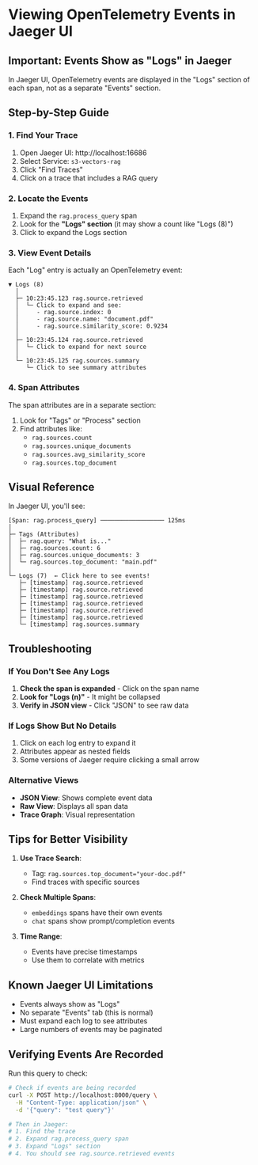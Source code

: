 # Viewing OpenTelemetry Events in Jaeger UI

## Important: Events Show as "Logs" in Jaeger

In Jaeger UI, OpenTelemetry events are displayed in the "Logs" section of each span, not as a separate "Events" section.

## Step-by-Step Guide

### 1. Find Your Trace
1. Open Jaeger UI: http://localhost:16686
2. Select Service: `s3-vectors-rag`
3. Click "Find Traces"
4. Click on a trace that includes a RAG query

### 2. Locate the Events
1. Expand the `rag.process_query` span
2. Look for the **"Logs" section** (it may show a count like "Logs (8)")
3. Click to expand the Logs section

### 3. View Event Details
Each "Log" entry is actually an OpenTelemetry event:

```
▼ Logs (8)
  │ 
  ├─ 10:23:45.123 rag.source.retrieved
  │  └─ Click to expand and see:
  │     - rag.source.index: 0
  │     - rag.source.name: "document.pdf"
  │     - rag.source.similarity_score: 0.9234
  │
  ├─ 10:23:45.124 rag.source.retrieved
  │  └─ Click to expand for next source
  │
  └─ 10:23:45.125 rag.sources.summary
     └─ Click to see summary attributes
```

### 4. Span Attributes
The span attributes are in a separate section:
1. Look for "Tags" or "Process" section
2. Find attributes like:
   - `rag.sources.count`
   - `rag.sources.unique_documents`
   - `rag.sources.avg_similarity_score`
   - `rag.sources.top_document`

## Visual Reference

In Jaeger UI, you'll see:

```
[Span: rag.process_query] ────────────────── 125ms
│
├─ Tags (Attributes)
│  ├─ rag.query: "What is..."
│  ├─ rag.sources.count: 6
│  ├─ rag.sources.unique_documents: 3
│  └─ rag.sources.top_document: "main.pdf"
│
└─ Logs (7)  ← Click here to see events!
   ├─ [timestamp] rag.source.retrieved
   ├─ [timestamp] rag.source.retrieved
   ├─ [timestamp] rag.source.retrieved
   ├─ [timestamp] rag.source.retrieved
   ├─ [timestamp] rag.source.retrieved
   ├─ [timestamp] rag.source.retrieved
   └─ [timestamp] rag.sources.summary
```

## Troubleshooting

### If You Don't See Any Logs
1. **Check the span is expanded** - Click on the span name
2. **Look for "Logs (n)"** - It might be collapsed
3. **Verify in JSON view** - Click "JSON" to see raw data

### If Logs Show But No Details
1. Click on each log entry to expand it
2. Attributes appear as nested fields
3. Some versions of Jaeger require clicking a small arrow

### Alternative Views
- **JSON View**: Shows complete event data
- **Raw View**: Displays all span data
- **Trace Graph**: Visual representation

## Tips for Better Visibility

1. **Use Trace Search**:
   - Tag: `rag.sources.top_document="your-doc.pdf"`
   - Find traces with specific sources

2. **Check Multiple Spans**:
   - `embeddings` spans have their own events
   - `chat` spans show prompt/completion events

3. **Time Range**:
   - Events have precise timestamps
   - Use them to correlate with metrics

## Known Jaeger UI Limitations

- Events always show as "Logs"
- No separate "Events" tab (this is normal)
- Must expand each log to see attributes
- Large numbers of events may be paginated

## Verifying Events Are Recorded

Run this query to check:
```bash
# Check if events are being recorded
curl -X POST http://localhost:8000/query \
  -H "Content-Type: application/json" \
  -d '{"query": "test query"}'

# Then in Jaeger:
# 1. Find the trace
# 2. Expand rag.process_query span
# 3. Expand "Logs" section
# 4. You should see rag.source.retrieved events
```